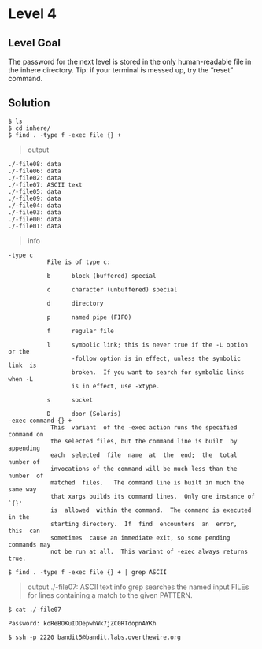 <h1>Level 4</h1>

<h2>Level Goal</h2>
The password for the next level is stored in the only human-readable file in the inhere directory.
Tip: if your terminal is messed up, try the “reset” command.

<h2>Solution</h2>

    $ ls
    $ cd inhere/
    $ find . -type f -exec file {} +

>output

    ./-file08: data
    ./-file06: data
    ./-file02: data
    ./-file07: ASCII text
    ./-file05: data
    ./-file09: data
    ./-file04: data
    ./-file03: data
    ./-file00: data
    ./-file01: data

>info

    -type c
               File is of type c:

               b      block (buffered) special

               c      character (unbuffered) special

               d      directory

               p      named pipe (FIFO)

               f      regular file

               l      symbolic link; this is never true if the -L option or the
                      -follow option is in effect, unless the symbolic link  is
                      broken.  If you want to search for symbolic links when -L
                      is in effect, use -xtype.

               s      socket

               D      door (Solaris)
    -exec command {} +
                This  variant  of the -exec action runs the specified command on
                the selected files, but the command line is built  by  appending
                each  selected  file  name  at  the  end;  the  total  number of
                invocations of the command will be much less than the number  of
                matched  files.   The command line is built in much the same way
                that xargs builds its command lines.  Only one instance of  `{}'
                is  allowed  within the command.  The command is executed in the
                starting directory.  If  find  encounters  an  error,  this  can
                sometimes  cause an immediate exit, so some pending commands may
                not be run at all.  This variant of -exec always returns true.

    $ find . -type f -exec file {} + | grep ASCII
>output
    ./-file07: ASCII text
>info
    grep  searches  the named input FILEs for lines containing a match to the given PATTERN.

    $ cat ./-file07

    Password: koReBOKuIDDepwhWk7jZC0RTdopnAYKh

    $ ssh -p 2220 bandit5@bandit.labs.overthewire.org

